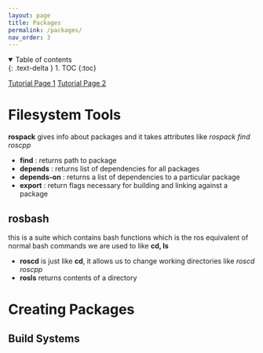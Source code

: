 ```yaml
---
layout: page
title: Packages
permalink: /packages/
nav_order: 3
---
```


<details open markdown="block">
  <summary>
    Table of contents
  </summary>
  {: .text-delta }
1. TOC
{:toc}
</details>

[Tutorial Page 1](http://wiki.ros.org/ROS/Tutorials/NavigatingTheFilesystem)
[Tutorial Page 2](http://wiki.ros.org/ROS/Tutorials/CreatingPackage)

# Filesystem Tools

**rospack** gives info about packages and it takes attributes like *rospack find roscpp*

- **find** : returns path to package
- **depends** : returns list of dependencies for all packages
- **depends-on** : returns a list of dependencies to a particular package
- **export** : return flags necessary for building and linking against a package

## rosbash

this is a suite which contains bash functions which is the ros equivalent of normal bash commands we are used to like **cd, ls**

- **roscd** is just like **cd**, it allows us to change working directories like *roscd roscpp*
- **rosls** returns contents of a directory

# Creating Packages

## Build Systems






